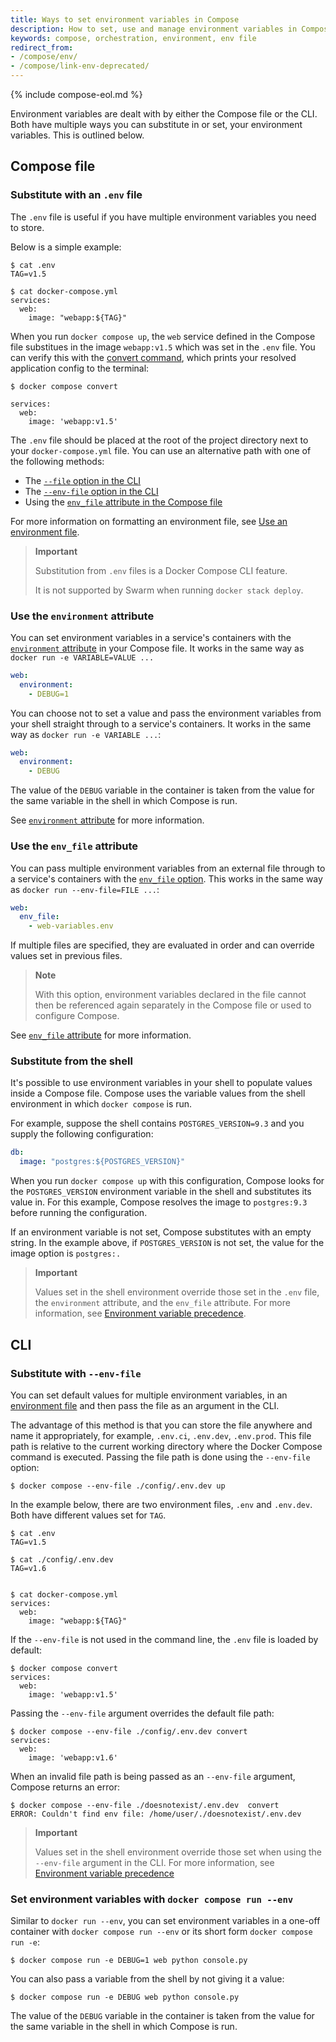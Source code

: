 ```yaml
---
title: Ways to set environment variables in Compose
description: How to set, use and manage environment variables in Compose
keywords: compose, orchestration, environment, env file
redirect_from:
- /compose/env/
- /compose/link-env-deprecated/
---
```

{% include compose-eol.md %}

Environment variables are dealt with by either the Compose file or the CLI. Both have multiple ways you can substitute in or set, your environment variables. This is outlined below. 

## Compose file

### Substitute with an `.env` file

The `.env` file is useful if you have multiple environment variables you need to store.

Below is a simple example: 

```console
$ cat .env
TAG=v1.5

$ cat docker-compose.yml
services:
  web:
    image: "webapp:${TAG}"
```

When you run `docker compose up`, the `web` service defined in the Compose file substitues in the
image `webapp:v1.5` which was set in the `.env` file. You can verify this with the
[convert command](../../engine/reference/commandline/compose_config.md), which prints your resolved application config to the terminal:

```console
$ docker compose convert

services:
  web:
    image: 'webapp:v1.5'
```

The `.env` file should be placed at the root of the project directory next to your `docker-compose.yml` file. You can use an alternative path with one of the following methods:
- The [`--file` option in the CLI](../reference/index.md#use--f-to-specify-name-and-path-of-one-or-more-compose-files) 
- The [`--env-file` option in the CLI](#substitute-with---env-file)
- Using the [`env_file` attribute in the Compose file](../compose-file/index.md#env_file)

For more information on formatting an environment file, see [Use an environment file](env-file.md).

> **Important**
>
> Substitution from `.env` files is a Docker Compose CLI feature.
>
> It is not supported by Swarm when running `docker stack deploy`.

### Use the `environment` attribute

You can set environment variables in a service's containers with the
[`environment` attribute](../compose-file/index.md#environment) in your Compose file. It works in the same way as `docker run -e VARIABLE=VALUE ...`

```yaml
web:
  environment:
    - DEBUG=1
```

You can choose not to set a value and pass the environment variables from your shell straight through to a
service's containers. It works in the same way as `docker run -e VARIABLE ...`:

```yaml
web:
  environment:
    - DEBUG
```

The value of the `DEBUG` variable in the container is taken from the value for the same variable in the shell in which Compose is run.

See [`environment` attribute](../compose-file/index.md#environment) for more information.

### Use the `env_file` attribute

You can pass multiple environment variables from an external file through to
a service's containers with the [`env_file` option](../compose-file/index.md#env_file). This works in the same way as `docker run --env-file=FILE ...`:

```yaml
web:
  env_file:
    - web-variables.env
```

If multiple files are specified, they are evaluated in order and can override values set in previous files.

> **Note**
>
>With this option, environment variables declared in the file cannot then be referenced again separately in the Compose file or used to configure Compose.

See [`env_file` attribute](../compose-file/index.md#env_file) for more information.

### Substitute from the shell 

It's possible to use environment variables in your shell to populate values inside a Compose file. Compose uses the variable values from the shell environment in which `docker compose` is run.

For example, suppose the shell contains `POSTGRES_VERSION=9.3` and you supply the following configuration:

```yaml
db:
  image: "postgres:${POSTGRES_VERSION}"
```

When you run `docker compose up` with this configuration, Compose looks for the `POSTGRES_VERSION` environment variable in the shell and substitutes its value in. For this example, Compose resolves the image to `postgres:9.3` before running the configuration.

If an environment variable is not set, Compose substitutes with an empty string. In the example above, if `POSTGRES_VERSION` is not set, the value for the image option is `postgres:.`

> **Important**
>
> Values set in the shell environment override those set in the `.env` file, the `environment` attribute, and the `env_file` attribute. For more information, see [Environment variable precedence](envvars-precedence.md).

## CLI

### Substitute with `--env-file`

You can set default values for multiple environment variables, in an [environment file](env-file.md) and then pass the file as an argument in the CLI.

The advantage of this method is that you can store the file anywhere and name it appropriately, for example, `.env.ci`, `.env.dev`, `.env.prod`. This file path is relative to the current working directory where the Docker Compose command is executed. Passing the file path is done using the `--env-file` option:

```console
$ docker compose --env-file ./config/.env.dev up
```

In the example below, there are two environment files, `.env` and `.env.dev`. Both have different values set for `TAG`. 

```console
$ cat .env
TAG=v1.5

$ cat ./config/.env.dev
TAG=v1.6


$ cat docker-compose.yml
services:
  web:
    image: "webapp:${TAG}"
```

If the `--env-file` is not used in the command line, the `.env` file is loaded by default:

```console
$ docker compose convert
services:
  web:
    image: 'webapp:v1.5'
```

Passing the `--env-file` argument overrides the default file path:

```console
$ docker compose --env-file ./config/.env.dev convert
services:
  web:
    image: 'webapp:v1.6'
```

When an invalid file path is being passed as an `--env-file` argument, Compose returns an error:

```console
$ docker compose --env-file ./doesnotexist/.env.dev  convert
ERROR: Couldn't find env file: /home/user/./doesnotexist/.env.dev
```

> **Important**
>
> Values set in the shell environment override those set when using the `--env-file` argument in the CLI. For more information, see [Environment variable precedence](envvars-precedence.md)

### Set environment variables with `docker compose run --env`

Similar to `docker run --env`, you can set environment variables in a one-off
container with `docker compose run --env` or its short form `docker compose run -e`:

```console
$ docker compose run -e DEBUG=1 web python console.py
```

You can also pass a variable from the shell by not giving it a value:

```console
$ docker compose run -e DEBUG web python console.py
```

The value of the `DEBUG` variable in the container is taken from the value for
the same variable in the shell in which Compose is run.
